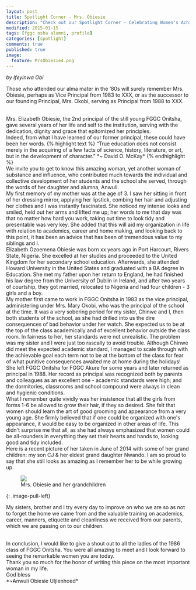 ```yaml
---
layout: post
title: Spotlight Corner - Mrs. Obiesie
description: "Check out our Spotlight Corner - Celebrating Women's Achievements, featuring our former principal, Mrs. Obiesie"
modified: 2015-01-15
tags: [fggc osha alumni, profile]
categories: [spotlight]
comments: true
published: true
image:
  feature: MrsObiesie4.png
---
```

*by Ifeyinwa Obi*

Those who attended our alma mater in the ‘80s will surely remember Mrs. Obiesie, perhaps as Vice Principal from 1983 to XXX, or as the successor to our founding Principal, Mrs. Okobi, serving as Principal from 1988 to XXX.

<br>
Mrs. Elizabeth Obiesie, the 2nd principal of the still young FGGC Onitsha, gave several years of her life and self to the institution, serving with the dedication, dignity and grace that epitomized her principles.

<br>
Indeed, from what I have learned of our former principal, these could have been her words.
{% highlight text %}
“True education does not consist merely in the acquiring of a few facts of science, history, literature, or art, but in the development of character.” 
*~ David O. McKay*
{% endhighlight %}

<br>
We invite you to get to know this amazing woman, yet another woman of substance and influence, who contributed much towards the individual and collective development of her students and the school she served, through the words of her daughter and alumna, Anwuli. 

<br>
My first memory of my mother was at the age of 3. I saw her sitting in front of her dressing mirror, applying her lipstick, combing her hair and adjusting her clothes and I was instantly fascinated. She noticed my intense looks and smiled, held out her arms and lifted me up; her words to me that day was that no matter how hard you work, taking out time to look tidy and presentable was very key. She added that this will aid my organization in life with relation to academics, career and home making, and looking back to this point, it has been an advice that has been of tremendous value to my siblings and I.
 
<br>
Elizabeth Ozoemena Obiesie was born xx years ago in Port Harcourt, Rivers State, Nigeria. She excelled at her studies and proceeded to the United Kingdom for her secondary school education. Afterwards, she attended Howard University in the United States and graduated with a BA degree in Education. She met my father upon her return to England, he had finished his law degree from the University of Dublin in Ireland, and after two years of courtship, they got married, relocated to Nigeria and had four children - 3 girls and a boy.

<br> 
My mother first came to work in FGGC Onitsha in 1983 as the vice principal, administering under Mrs. Mary Okobi, who was the principal of the school at the time. It was a very sobering period for my sister, Chinwe and I, then both students of the school, as she had drilled into us the dire consequences of bad behavior under her watch. She expected us to be at the top of the class academically and of excellent behavior outside the class room. In fairness to her, her standards were not unrealistic. The problem was my sister and I were just too rascally to avoid trouble. Although Chinwe did meet the expected academic standard, I managed to scale through with the achievable goal each term not to be at the bottom of the class for fear of what punitive consequences awaited me at home during the holidays!
 
<br>
She left FGGC Onitsha for FGGC Akure for some years and later returned as principal in 1988. Her record as principal was recognized both by parents and colleagues as an excellent one - academic standards were high; and the dormitories, classrooms and school compound were always in clean and hygienic conditions. 

<br>
What I remember quite vividly was her insistence that all the girls from forms 1-6 be allowed to grow their hair, if they so desired. She felt that women should learn the art of good grooming and appearance from a very young age.  She firmly believed that if one could be organized with one's appearance, it would be easy to be organized in other areas of life. This didn't surprise me that all, as she had always emphasized that women could be all-rounders in everything they set their hearts and hands to, looking good and tidy included.

<br> 
Here is a recent picture of her taken in June of 2014 with some of her grand children: my son CJ & her eldest grand daughter Nwando. I am so proud to say that she still looks as amazing as I remember her to be while growing up. 

<figure>
	<a href="{{ site.url }}/images/Mrs Obiesie.jpg"><img src="{{ site.url }}/images/Mrs Obiesie.jpg"></a>
	<figcaption>Mrs. Obiesie and her grandchildren</figcaption>
</figure>
{: .image-pull-left}

My sisters, brother and I try every day to improve on who we are so as not to forget the home we came from and the valuable training on academics, career, manners, etiquette and cleanliness we received from our parents, which we are passing on to our children.

<br> 
In conclusion, I would like to give a shout out to all the ladies of the 1986 class of FGGC Onitsha. You were all amazing to meet and I look forward to seeing the remarkable women you are today. 

<br>
Thank you so much for the honor of writing this piece on the most important woman in my life. 

<br>
God bless
<br>
*~Anwuli Obiesie UIjlenhoed*
